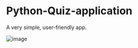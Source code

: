 # Python-Quiz-application
A very simple, user-friendly app. 

![image](https://user-images.githubusercontent.com/73602058/121233650-349ea140-c8c5-11eb-8c35-1167647866ca.png)
